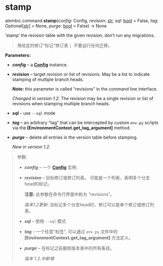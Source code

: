 # stamp

alembic.command.**stamp**(*config*:  Config, *revision*:  [str], *sql*:  [bool] = False, *tag*:  Optional\[[str]\] = None, *purge*:  [bool] = False) → None

[str]: https://docs.python.org/3/library/stdtypes.html#str
[bool]: https://docs.python.org/3/library/functions.html#bool
[Config]: ../zh/08_03_configuration.md
[EnvironmentContext.get_tag_argument()]: ../zh/08_02_01_10_get_tag_argument.md

‘stamp’ the revision table with the given revision; don’t run any migrations.

> 用给定的修订“标记”修订表； 不要运行任何迁移。

**Parameters:**

* ***config*** – a **[Config]** instance.
* ***revision*** – target revision or list of revisions. May be a list to indicate stamping of multiple branch heads.

    **Note:** this parameter is called “revisions” in the command line interface.

    *Changed in version 1.2*: The revision may be a single revision or list of revisions when stamping multiple branch heads.

* ***sql*** – use `--sql` mode
* ***tag*** – an arbitrary “tag” that can be intercepted by custom `env.py` scripts via the **[EnvironmentContext.get_tag_argument]** method.
* ***purge*** – delete all entries in the version table before stamping.

   *New in version 1.2.*

> 参数:
>
> * ***config*** – 一个 **[Config]** 实例.
> * ***revision*** – 目标修订或修订列表。 可能是一个列表，表明多个分支head的标记。
>
>     **注意:** 此参数在命令行界面中称为 “revisions”。
>
>     *版本1.2更新*: 当标记多个分支head时，修订可以是单个修订或修订列表。
>
> * ***sql*** – 使用 `--sql` 模式
> * ***tag*** – 一个任意"标签", 可以通过 `env.py` 文件中的 **[EnvironmentContext.get_tag_argument]** 方法定义。
> * ***purge*** – 在标记之前删除版本表中的所有条目。
>
>   *版本 1.2.中新增*
